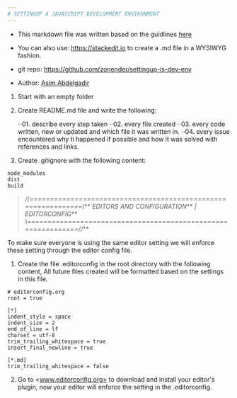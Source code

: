 ```yaml
---
# SETTINGUP A JAVASCRIPT DEVELOPMENT ENVIRONMENT
---
```


* This markdown file was written based on the guidlines [here](https://github.com/adam-p/markdown-here/wiki/Markdown-Cheatsheet)

* You can also use: <https://stackedit.io> to create a .md file in a WYSIWYG fashion.

* git repo: https://github.com/zonender/settingup-js-dev-env

* Author: [Asim Abdelgadir](https://github.com/zonender)

01. Start with an empty folder

02. Create README.md file and write the following:

    ⋅⋅01. describe every step taken
    ⋅⋅02. every file created
    ⋅⋅03. every code written, new or updated and which file it was written in.
    ⋅⋅04. every issue encountered why ti happened if possible and how it was solved with references and links.

03. Create .gitignore with the following content:

```
node_modules
dist
build
```

> _//==============================================================\\_**
> _EDITORS AND CONFIGURATION_** _| EDITORCONFIG_**
> _\\==============================================================//_**

To make sure everyone is using the same editor setting we will enforce these setting through the editor config file.

01. Create the file .editorconfig in the root directory with the following content, All future files created will be formatted based on the settings in this file.

```
# editorconfig.org
root = true

[*]
indent_style = space
indent_size = 2
end_of_line = lf
charset = utf-8
trim_trailing_whitespace = true
insert_final_newline = true

[*.md]
trim_trailing_whitespace = false
```

02. Go to <www.editorconfig.org> to download and install your editor's plugin, now your editor will enforce the setting in the .editorconfig.


